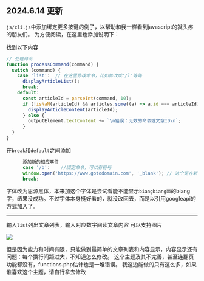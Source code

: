 ## 2024.6.14 更新
`js/cli.js`中添加绑定更多按键的例子，以帮助和我一样看到javascript的就头疼的朋友们。
为方便阅读，在这里也添加说明下：

找到以下内容
````javascript
// 处理命令  
function processCommand(command) {  
  switch (command) {  
    case 'list':  // 在这里修改命令，比如修改成'/l'等等  
      displayArticleList();  
      break;  
    default:  
      const articleId = parseInt(command, 10);  
      if (!isNaN(articleId) && articles.some((a) => a.id === articleId)) {  
        displayArticleContent(articleId);  
      } else {  
        outputElement.textContent += `\n错误：无效的命令或文章ID\n`;  
      }  
  }  
}  
````
在`break`和`default`之间添加
````javascript
      添加新的相应事件
      case '/b':    //绑定命令，可以有符号
      window.open('https://www.gotodomain.com', '_blank'); // 这个是在新窗口或标签页中打开链接，也可以添加自己的
      break;  
````

字体改为思源黑体，本来加这个字体是尝试看能不能显示`biangbiang面`的biang字，结果没成功。不过字体本身挺好看的，就没改回去，而是以引用googleapi的方式加入了。

----
输入`list`列出文章列表，输入对应数字阅读文章内容
可以支持图片

![](https://dev.shuyuzi.com/wp-content/uploads/2024/05/微信截图_20240516135246-1-300x181.jpg)

但是因为能力和时间有限，只能做到最简单的文章列表和内容显示，内容显示还有问题：每个换行间距过大，不知道怎么修改。
这个主题及其不完善，甚至连翻页功能都没有，functions.php估计也是一堆错误。
我这边能做的只有这么多，如果谁喜欢这个主题，请自行拿去修改
